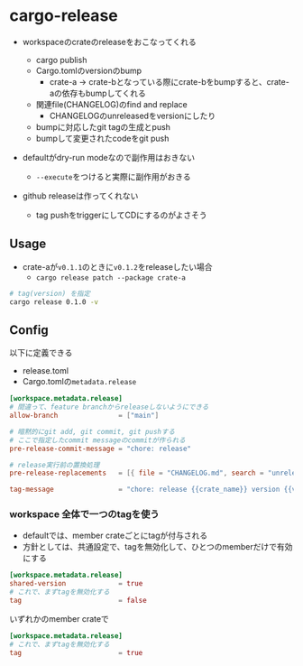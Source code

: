 # cargo-release

* workspaceのcrateのreleaseをおこなってくれる
  * cargo publish
  * Cargo.tomlのversionのbump
    * crate-a -> crate-bとなっている際にcrate-bをbumpすると、crate-aの依存もbumpしてくれる
  * 関連file(CHANGELOG)のfind and replace
    * CHANGELOGのunreleasedをversionにしたり
  * bumpに対応したgit tagの生成とpush
  * bumpして変更されたcodeをgit push

* defaultがdry-run modeなので副作用はおきない
  * `--execute`をつけると実際に副作用がおきる

* github releaseは作ってくれない
  * tag pushをtriggerにしてCDにするのがよさそう

## Usage

* crate-aが`v0.1.1`のときに`v0.1.2`をreleaseしたい場合
  * `cargo release patch --package crate-a`

```sh
# tag(version) を指定
cargo release 0.1.0 -v
```

## Config

以下に定義できる

* release.toml
* Cargo.tomlの`metadata.release`

```toml
[workspace.metadata.release]
# 間違って、feature branchからreleaseしないようにできる
allow-branch               = ["main"]

# 暗黙的にgit add, git commit, git pushする
# ここで指定したcommit messageのcommitが作られる
pre-release-commit-message = "chore: release"

# release実行前の置換処理
pre-release-replacements   = [{ file = "CHANGELOG.md", search = "unreleased", replace = "{{crate_name}}-v{{version}}" }]

tag-message                = "chore: release {{crate_name}} version {{version}}"
```

### workspace 全体で一つのtagを使う

* defaultでは、member crateごとにtagが付与される
* 方針としては、共通設定で、tagを無効化して、ひとつのmemberだけで有効にする

```toml
[workspace.metadata.release]
shared-version             = true
# これで、まずtagを無効化する
tag                        = false
```

いずれかのmember crateで

```toml
[workspace.metadata.release]
# これで、まずtagを無効化する
tag                        = true
```

